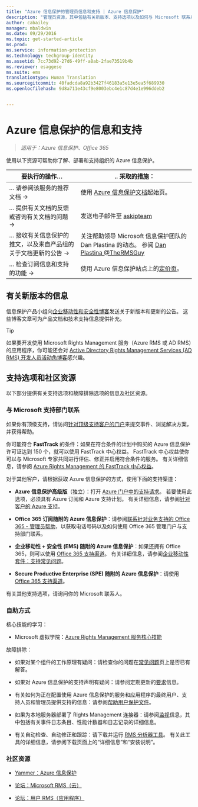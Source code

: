```yaml
---
title: "Azure 信息保护的管理员信息和支持 | Azure 信息保护"
description: "管理员资源，其中包括有关新版本、支持选项以及如何与 Microsoft 联系以报告问题的信息。"
author: cabailey
manager: mbaldwin
ms.date: 09/29/2016
ms.topic: get-started-article
ms.prod: 
ms.service: information-protection
ms.technology: techgroup-identity
ms.assetid: 7cc73d92-27d6-49ff-a8ab-2fae73519b4b
ms.reviewer: esaggese
ms.suite: ems
translationtype: Human Translation
ms.sourcegitcommit: 40fadcda8a92b3427f46183a5e13e5ea5f689930
ms.openlocfilehash: 9d8a711e43cf9e8003ebc4e1c87d4e1e996ddeb2


---
```


# Azure 信息保护的信息和支持

>*适用于：Azure 信息保护、Office 365*

使用以下资源可帮助你了解、部署和支持组织的 Azure 信息保护。

|要执行的操作…|.. 采取的措施：|
|----------------|---------------|
|… 请参阅该服务的推荐文档 →|使用 [Azure 信息保护文档](https://docs.microsoft.com/information-protection/)起始页。|
|… 提供有关文档的反馈或咨询有关文档的问题 →|发送电子邮件至 [askipteam](mailto:%20askipteam@microsoft.com?subject=Documentation%20feedback)|
|… 接收有关信息保护的推文，以及来自产品组的关于文档更新的公告 →|关注帮助领导 Microsoft 信息保护团队的 Dan Plastina 的动态。 参阅 [Dan Plastina @TheRMSGuy](https://twitter.com/TheRMSGuy)|
|… 检查订阅信息和支持的功能 →|使用 Azure 信息保护站点上的[定价页](https://go.microsoft.com/fwlink/?LinkId=827589)。|


## 有关新版本的信息
信息保护产品小组向[企业移动性和安全性博客](https://blogs.technet.microsoft.com/enterprisemobility/?product=azure-rights-management-services)发送关于新版本和更新的公告。 这些博客文章可为产品文档和技术支持信息提供补充。

> [!TIP]
> 如果要开发使用 Microsoft Rights Management 服务（Azure RMS 或 AD RMS）的应用程序，你可能还会对 [Active Directory Rights Management Services (AD RMS) 开发人员活动角博客](https://blogs.msdn.microsoft.com/rms/)感兴趣。

## 支持选项和社区资源
以下部分提供有关支持选项和故障排除选项的信息及社区资源。

### 与 Microsoft 支持部门联系

如果你有顶级支持，请访问[针对顶级支持客户的门户](https://premier.microsoft.com/)来提交事件、浏览解决方案，并获得帮助。

你可能符合 **FastTrack** 的条件：如果在符合条件的计划中购买的 Azure 信息保护许可证达到 150 个，就可以使用 FastTrack 中心权益。 FastTrack 中心权益使你可以与 Microsoft 专家共同进行评估、修正并启用符合条件的服务。 有关详细信息，请参阅 [Azure Rights Management 的 FastTrack 中心权益](https://technet.microsoft.com/library/mt607025.aspx)。

对于其他客户，请根据获取 Azure 信息保护的方式，使用下面的支持渠道：

- **Azure 信息保护高级版**（独立）：打开 [ Azure 门户中的支持请求](https://portal.azure.com/#blade/Microsoft_Azure_Support/HelpAndSupportBlade)。 若要使用此选项，必须具有 Azure 订阅和 Azure 支持计划。 有关详细信息，请参阅[针对客户的 Azure 支持](https://azure.microsoft.com/support/plans/)。 

- **Office 365 订阅随附的 Azure 信息保护**：请参阅[联系针对业务支持的 Office 365 - 管理员帮助](https://support.office.com/article/Contact-Office-365-for-business-support-Admin-Help-32a17ca7-6fa0-4870-8a8d-e25ba4ccfd4b)，以获取电话号码以及如何使用 Office 365 管理门户与支持部门联系。 

- **企业移动性 + 安全性 (EMS) 随附的 Azure 信息保护**：如果还拥有 Office 365，则可以使用 [Office 365 支持渠道](https://support.office.com/article/Contact-Office-365-for-business-support-Admin-Help-32a17ca7-6fa0-4870-8a8d-e25ba4ccfd4b)。 有关详细信息，请参阅[企业移动性套件：支持常见问题](https://technet.microsoft.com/dn932057.aspx)。

- **Secure Productive Enterprise (SPE) 随附的 Azure 信息保护**：请使用 [Office 365 支持渠道](https://support.office.com/article/Contact-Office-365-for-business-support-Admin-Help-32a17ca7-6fa0-4870-8a8d-e25ba4ccfd4b)。

有关其他支持选项，请询问你的 Microsoft 联系人。 

### 自助方式

核心技能的学习：

- Microsoft 虚拟学院：[Azure Rights Management 服务核心技能](https://mva.microsoft.com/en-us/training-courses/azure-rights-management-services-core-skills-10500?l=QLoxMwuCB_1805094681)

故障排除：

- 如果对某个组件的工作原理有疑问：请检查你的问题在[常见问题](faqs.md)页上是否已有解答。

- 如果对 Azure 信息保护的支持声明有疑问：请参阅定期更新的[要求](requirements-azure-rms.md)信息。

- 有关如何为正在配置使用 Azure 信息保护的服务和应用程序的最终用户、支持人员和管理员提供支持的信息：请参阅[帮助用户保护文件](../deploy-use/help-users.md)。

- 如果为本地服务器部署了 Rights Management 连接器：请参阅[监视](../deploy-use/monitor-rms-connector.md)信息，其中包括有关事件日志条目、性能计数器和日志记录的详细信息。

- 有关自动检查、自动修正和跟踪：请下载并运行 [RMS 分析器工具](http://www.microsoft.com/en-us/download/details.aspx?id=46437)。 有关此工具的详细信息，请参阅下载页面上的“详细信息”和“安装说明”。 

### 社区资源

-   [Yammer：Azure 信息保护](http://www.yammer.com/AskIPTeam)

-   [论坛：Microsoft RMS（云）](https://social.technet.microsoft.com/Forums/en-US/home?forum=rmscloud)

-   [论坛：用户 RMS（应用程序）](https://social.technet.microsoft.com/Forums/en-US/home?forum=rmsapps)




<!--HONumber=Sep16_HO5-->


